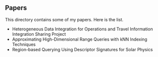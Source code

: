## Papers

This directory contains some of my papers. Here is the list.

- Heterogeneous Data Integration for Operations and Travel Information Integration Sharing Project
- Approximating High-Dimensional Range Queries with kNN Indexing Techniques
- Region-based Querying Using Descriptor Signatures for Solar Physics
